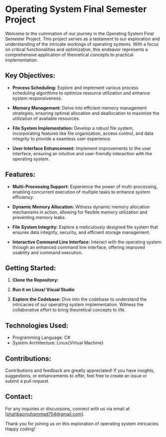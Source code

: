 # Operating System Final Semester Project

Welcome to the culmination of our journey in the Operating System Final Semester Project. This project serves as a testament to our exploration and understanding of the intricate workings of operating systems. With a focus on critical functionalities and optimization, this endeavor represents a comprehensive application of theoretical concepts to practical implementation.

## Key Objectives:

- **Process Scheduling:**
  Explore and implement various process scheduling algorithms to optimize resource utilization and enhance system responsiveness.

- **Memory Management:**
  Delve into efficient memory management strategies, ensuring optimal allocation and deallocation to maximize the utilization of available resources.

- **File System Implementation:**
  Develop a robust file system, incorporating features like file organization, access control, and data integrity to provide a seamless user experience.

- **User Interface Enhancement:**
  Implement improvements to the user interface, ensuring an intuitive and user-friendly interaction with the operating system.

## Features:

- **Multi-Processing Support:**
  Experience the power of multi-processing, enabling concurrent execution of multiple tasks to enhance system efficiency.

- **Dynamic Memory Allocation:**
  Witness dynamic memory allocation mechanisms in action, allowing for flexible memory utilization and preventing memory leaks.

- **File System Integrity:**
  Explore a meticulously designed file system that ensures data integrity, security, and efficient storage management.

- **Interactive Command Line Interface:**
  Interact with the operating system through an enhanced command line interface, offering improved usability and command execution.

## Getting Started:

1. **Clone the Repository:**
2. **Run it on Linux/ Visual Studio**


3. **Explore the Codebase:**
Dive into the codebase to understand the intricacies of our operating system implementation. Witness the collaborative effort to bring theoretical concepts to life.

## Technologies Used:

- Programming Language: C#
- System Architecture: Linux{Virtual Machine}

## Contributions:

Contributions and feedback are greatly appreciated! If you have insights, suggestions, or enhancements to offer, feel free to create an issue or submit a pull request.

## Contact:

For any inquiries or discussions, connect with us via email at [shahbazmuhammad754@gmail.com].

Thank you for joining us on this exploration of operating system intricacies. Happy coding!
